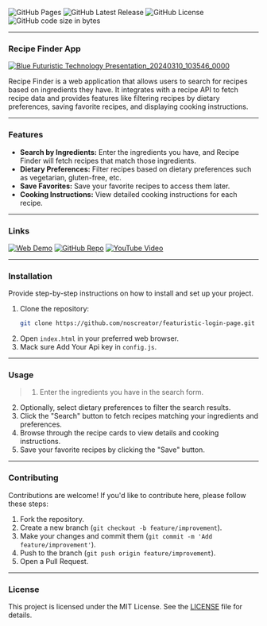![GitHub Pages](https://img.shields.io/github/deployments/noscreator/Recipe-Finder-App/github-pages.svg?style=flat-square&color=cyan)
![GitHub Latest Release](https://img.shields.io/github/v/release/noscreator/Recipe-Finder-App.svg?style=flat-square&color=cyan)
![GitHub License](https://img.shields.io/github/license/noscreator/Recipe-Finder-App.svg?style=flat-square&color=cyan)
![GitHub code size in bytes](https://img.shields.io/github/languages/code-size/noscreator/Recipe-Finder-App.svg?style=flat-square&color=cyan)

---

### Recipe Finder App
[![Blue Futuristic Technology Presentation_20240310_103546_0000](https://github.com/noscreator/Recipe-Finder-App/assets/152608930/ad253880-d257-433f-b41f-0e73cef0ec0b)
](https://youtu.be/rMnDe0iEGRs?si=8w729cX0Lj9Ln0If)

Recipe Finder is a web application that allows users to search for recipes based on ingredients they have. It integrates with a recipe API to fetch recipe data and provides features like filtering recipes by dietary preferences, saving favorite recipes, and displaying cooking instructions.

---

### Features
- **Search by Ingredients:** Enter the ingredients you have, and Recipe Finder will fetch recipes that match those ingredients.
- **Dietary Preferences:** Filter recipes based on dietary preferences such as vegetarian, gluten-free, etc.
- **Save Favorites:** Save your favorite recipes to access them later.
- **Cooking Instructions:** View detailed cooking instructions for each recipe.

---

### Links
[![Web Demo](https://img.shields.io/badge/Web-Demo-blue?style=for-the-badge&logo=google-chrome)](https://noscreator.github.io/Recipe-Finder-App)
[![GitHub Repo](https://img.shields.io/badge/GitHub-Repo-green?style=for-the-badge&logo=github)](https://github.com/noscreator/Recipe-Finder-App)
[![YouTube Video](https://img.shields.io/badge/YouTube-Video-red?style=for-the-badge&logo=youtube)](https://youtu.be/rMnDe0iEGRs?si=B2viVesOhHYusbBG)

---

### Installation
Provide step-by-step instructions on how to install and set up your project.

1. Clone the repository:
   ```bash
   git clone https://github.com/noscreator/featuristic-login-page.git
   ```
2. Open `index.html` in your preferred web browser.
3. Mack sure Add Your Api key in `config.js`.

---

### Usage
> 1. Enter the ingredients you have in the search form.
2. Optionally, select dietary preferences to filter the search results.
3. Click the "Search" button to fetch recipes matching your ingredients and preferences.
4. Browse through the recipe cards to view details and cooking instructions.
5. Save your favorite recipes by clicking the "Save" button.

---

### Contributing
Contributions are welcome! If you'd like to contribute here, please follow these steps:

1. Fork the repository.
2. Create a new branch (`git checkout -b feature/improvement`).
3. Make your changes and commit them (`git commit -m 'Add feature/improvement'`).
4. Push to the branch (`git push origin feature/improvement`).
5. Open a Pull Request.

---

### License
This project is licensed under the MIT License. See the [LICENSE](LICENSE) file for details.
